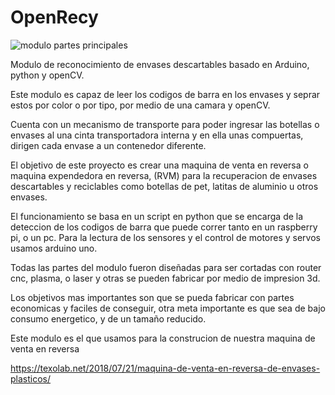 # OpenRecy

![modulo partes principales](https://user-images.githubusercontent.com/732609/45230758-495ad080-b2a0-11e8-9006-b90b9770b76c.png)



Modulo de reconocimiento de envases descartables basado en Arduino, python y openCV.

Este modulo es capaz de leer los codigos de barra en los envases y seprar estos por color o por tipo, por medio de una camara y openCV. 

Cuenta con un mecanismo de transporte para poder ingresar las botellas o envases al una cinta transportadora interna y en ella unas compuertas, dirigen cada envase a un contenedor diferente. 

El objetivo de este proyecto es crear una maquina de venta en reversa o maquina expendedora en reversa, (RVM) para la recuperacion de envases descartables y reciclables como botellas de pet, latitas de aluminio u otros envases. 

El funcionamiento se basa en un script en python que se encarga de la deteccion de los codigos de barra que puede correr tanto en un raspberry pi, o un pc. Para la lectura de los sensores y el control de motores y servos usamos arduino uno. 

Todas las partes del modulo fueron diseñadas para ser cortadas con router cnc, plasma, o laser y otras se pueden fabricar por medio de impresion 3d. 

Los objetivos mas importantes son que se pueda fabricar con partes economicas y faciles de conseguir, otra meta importante es que sea de bajo consumo energetico, y de un tamaño reducido. 

Este modulo es el que usamos para la construcion de nuestra maquina de venta en reversa

https://texolab.net/2018/07/21/maquina-de-venta-en-reversa-de-envases-plasticos/
